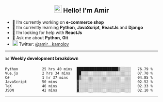 <h2 align="center"><img src="https://media.giphy.com/media/hvRJCLFzcasrR4ia7z/giphy.gif" width="25px"> Hello! I'm Amir</h2>

- 🔭 I’m currently working on **e-commerce shop**
- 🌱 I’m currently learning **Python**, **JavaScript**, **ReactJs** and **Django**
- 🤔 I’m looking for help with **ReactJs**
- 💬 Ask me about **Python**, **Git**
- <img alt="Amir Kamolov | Twitter" width="18px" src="https://raw.githubusercontent.com/peterthehan/peterthehan/master/assets/twitter.svg" /> Twitter: [@amir__kamolov ](https://twitter.com/amir__kamolov)

---

📊 **Weekly development breakdown**
<!--START_SECTION:waka-->

```text
Python           25 hrs 40 mins  ███████████████████▒░░░░░   76.79 %
Vue.js           2 hrs 34 mins   ██░░░░░░░░░░░░░░░░░░░░░░░   07.70 %
C#               1 hr 37 mins    █▒░░░░░░░░░░░░░░░░░░░░░░░   04.85 %
JavaScript       50 mins         ▓░░░░░░░░░░░░░░░░░░░░░░░░   02.52 %
TeX              46 mins         ▓░░░░░░░░░░░░░░░░░░░░░░░░   02.33 %
JSON             42 mins         ▓░░░░░░░░░░░░░░░░░░░░░░░░   02.10 %
```

<!--END_SECTION:waka-->

---
